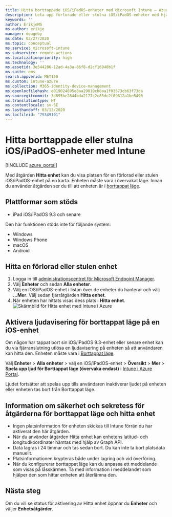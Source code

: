 ```yaml
---
title: Hitta borttappade iOS/iPadOS-enheter med Microsoft Intune – Azure | Microsoft Docs
description: Leta upp förlorade eller stulna iOS/iPadOS-enheter med hjälp av funktionen för att hitta enhet i Microsoft Intune. Få information om säkerhet och sekretess när du använder åtgärden för att hitta enhet.
keywords: ''
author: ErikjeMS
ms.author: erikje
manager: dougeby
ms.date: 02/27/2020
ms.topic: conceptual
ms.service: microsoft-intune
ms.subservice: remote-actions
ms.localizationpriority: high
ms.technology: ''
ms.assetid: 3e544286-12ad-4a3a-86f8-d2cf16940b1f
ms.suite: ems
search.appverid: MET150
ms.custom: intune-azure
ms.collection: M365-identity-device-management
ms.openlocfilehash: e019024695e8aa29010cb8aa1f03573cb63f73da
ms.sourcegitcommit: 3d895be2844bda2177c2c85dc2f09612a1be5490
ms.translationtype: HT
ms.contentlocale: sv-SE
ms.lasthandoff: 03/13/2020
ms.locfileid: "79349101"
---
```

# <a name="locate-lost-or-stolen-iosipados-devices-with-intune"></a>Hitta borttappade eller stulna iOS/iPadOS-enheter med Intune

[!INCLUDE [azure_portal](../includes/azure_portal.md)]

Med åtgärden **Hitta enhet** kan du visa platsen för en förlorad eller stulen iOS/iPadOS-enhet på en karta. Enheten måste vara i övervakat läge. Innan du använder åtgärden ser du till att enheten är i [borttappat läge](device-lost-mode.md).

## <a name="supported-platforms"></a>Plattformar som stöds

- iPad iOS/iPadOS 9.3 och senare

Den här funktionen stöds inte för följande system: 
- Windows
- Windows Phone
- macOS
- Android

## <a name="locate-a-lost-or-stolen-device"></a>Hitta en förlorad eller stulen enhet

1. Logga in till [administrationscentret för Microsoft Endpoint Manager](https://go.microsoft.com/fwlink/?linkid=2109431).
3. Välj **Enheter** och sedan **Alla enheter**.
4. Välj en iOS/iPadOS-enhet i listan över de enheter du hanterar och välj **...Mer**. Välj sedan fjärråtgärden **Hitta enhet**.
5. När enheten har hittats visas dess plats i **Hitta enhet**.
    ![Skärmbild för Hitta enhet med Intune i Azure](./media/device-locate/locate-device.png)


## <a name="activate-lost-mode-sound-alert-on-an-ios-device"></a>Aktivera ljudavisering för borttappat läge på en iOS-enhet

Om någon har tappat bort sin iOS/iPadOS 9.3-enhet eller senare enhet kan du via fjärranslutning utlösa en ljudavisering på enheten så att användaren kan hitta den. Enheten måste vara i [Borttappat läge](device-lost-mode.md).

Välj **Enheter** > **Alla enheter** > välj en iOS/iPadOS-enhet > **Översikt** > **Mer** > **Spela upp ljud för Borttappat läge (övervaka endast)** i [Intune i Azure Portal](https://aka.ms/intuneportal).

Ljudet fortsätter att spelas upp tills användaren inaktiverar ljudet på enheten eller enheten tas bort från Borttappat läge.


## <a name="security-and-privacy-information-for-lost-mode-and-locate-device-actions"></a>Information om säkerhet och sekretess för åtgärderna för borttappat läge och hitta enhet
- Ingen platsinformation för enheten skickas till Intune förrän du har aktiverat den här åtgärden.
- När du använder åtgärden Hitta enhet kan enhetens latitud- och longitudkoordinater hämtas med hjälp av Graph API.
- Data lagras i 24 timmar och tas sedan bort. Du kan inte ta bort platsdata manuellt.
- Platsinformationen krypteras både under lagring och vid överföring.
- När du konfigurerar borttappat läge kan du anpassa ett meddelande som visas på låsskärmen. Ta med information i meddelandet som hjälper den som hittar enheten att återlämna den.

## <a name="next-steps"></a>Nästa steg

Om du vill se status för aktivering av Hitta enhet öppnar du **Enheter** och väljer **Enhetsåtgärder**.
